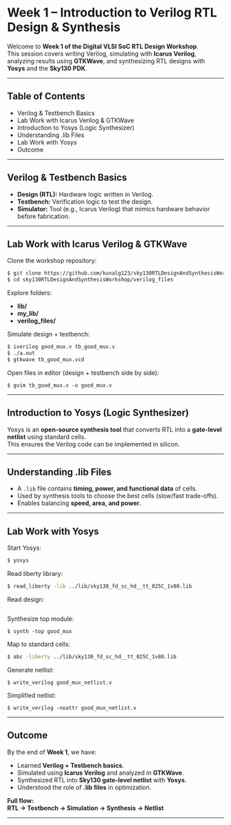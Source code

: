 

#  Week 1 – Introduction to Verilog RTL Design & Synthesis  

Welcome to **Week 1 of the Digital VLSI SoC RTL Design Workshop**.  
This session covers writing Verilog, simulating with **Icarus Verilog**, analyzing results using **GTKWave**, and synthesizing RTL designs with **Yosys** and the **Sky130 PDK**.  

---

##  Table of Contents
- Verilog & Testbench Basics  
- Lab Work with Icarus Verilog & GTKWave  
- Introduction to Yosys (Logic Synthesizer)  
- Understanding .lib Files  
- Lab Work with Yosys  
- Outcome  

---

## Verilog & Testbench Basics  

- **Design (RTL):** Hardware logic written in Verilog.  
- **Testbench:** Verification logic to test the design.  
- **Simulator:** Tool (e.g., Icarus Verilog) that mimics hardware behavior before fabrication.  

---

## Lab Work with Icarus Verilog & GTKWave  

Clone the workshop repository:  
```bash
$ git clone https://github.com/kunalg123/sky130RTLDesignAndSynthesisWorkshop.git  
$ cd sky130RTLDesignAndSynthesisWorkshop/verilog_files  
```

Explore folders:
- **lib/**
- **my_lib/**
- **verilog_files/**

Simulate design + testbench:
```bash
$ iverilog good_mux.v tb_good_mux.v  
$ ./a.out  
$ gtkwave tb_good_mux.vcd
```

Open files in editor (design + testbench side by side):  
  ```
$ gvim tb_good_mux.v -o good_mux.v
```
---

## Introduction to Yosys (Logic Synthesizer)  

Yosys is an **open-source synthesis tool** that converts RTL into a **gate-level netlist** using standard cells.  
This ensures the Verilog code can be implemented in silicon.  

---

## Understanding .lib Files  

- A `.lib` file contains **timing, power, and functional data** of cells.  
- Used by synthesis tools to choose the best cells (slow/fast trade-offs).  
- Enables balancing **speed, area, and power**.  

---

## Lab Work with Yosys  

Start Yosys:  
```bash
$ yosys
```
Read liberty library:  
```bash
$ read_liberty -lib ../lib/sky130_fd_sc_hd__tt_025C_1v80.lib  
```
Read design:  
```$ read_verilog verilog_files/good_mux.v
```

Synthesize top module:  
```
$ synth -top good_mux
```
Map to standard cells:  
```bash
$ abc -liberty ../lib/sky130_fd_sc_hd__tt_025C_1v80.lib
```

Generate netlist:  
```
$ write_verilog good_mux_netlist.v
```

Simplified netlist:  
```
$ write_verilog -noattr good_mux_netlist.v
```
---

##  Outcome  

By the end of **Week 1**, we have:  
- Learned **Verilog + Testbench basics**.  
- Simulated using **Icarus Verilog** and analyzed in **GTKWave**.  
- Synthesized RTL into **Sky130 gate-level netlist** with **Yosys**.  
- Understood the role of **.lib files** in optimization.  

**Full flow:**  
**RTL → Testbench → Simulation → Synthesis → Netlist** 

---
